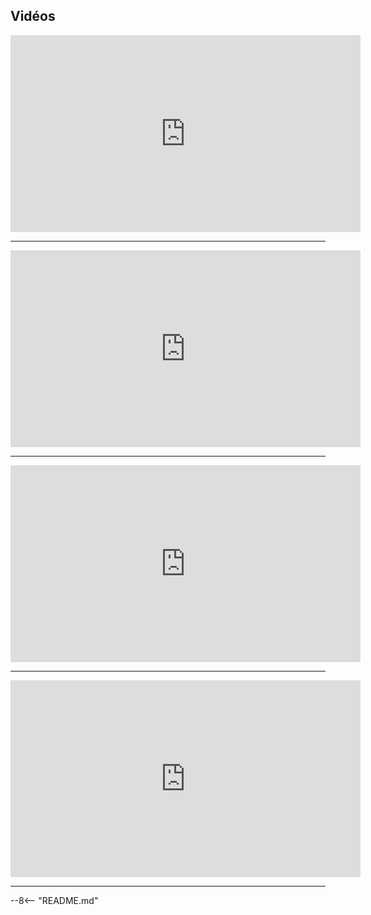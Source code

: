 
## Vidéos

<iframe width="560" height="315" src="https://www.youtube.com/embed/videoseries?list=PLpdmBGJ6ELUJ2ujkBcMQ3n0D2J2exAVTs" title="YouTube video player" frameborder="0" allow="accelerometer; autoplay; clipboard-write; encrypted-media; gyroscope; picture-in-picture" allowfullscreen></iframe>

***

<iframe width="560" height="315" src="https://www.youtube-nocookie.com/embed/oH_rTTDjMvM" title="YouTube video player" frameborder="0" allow="accelerometer; autoplay; clipboard-write; encrypted-media; gyroscope; picture-in-picture" allowfullscreen></iframe>


***

<iframe width="560" height="315" src="https://www.youtube-nocookie.com/embed/WZRNbspsjFM" title="YouTube video player" frameborder="0" allow="accelerometer; autoplay; clipboard-write; encrypted-media; gyroscope; picture-in-picture" allowfullscreen></iframe>

***

<iframe width="560" height="315" src="https://www.youtube-nocookie.com/embed/7meW2djIUYk" title="YouTube video player" frameborder="0" allow="accelerometer; autoplay; clipboard-write; encrypted-media; gyroscope; picture-in-picture" allowfullscreen></iframe>

***

--8<-- "README.md"







